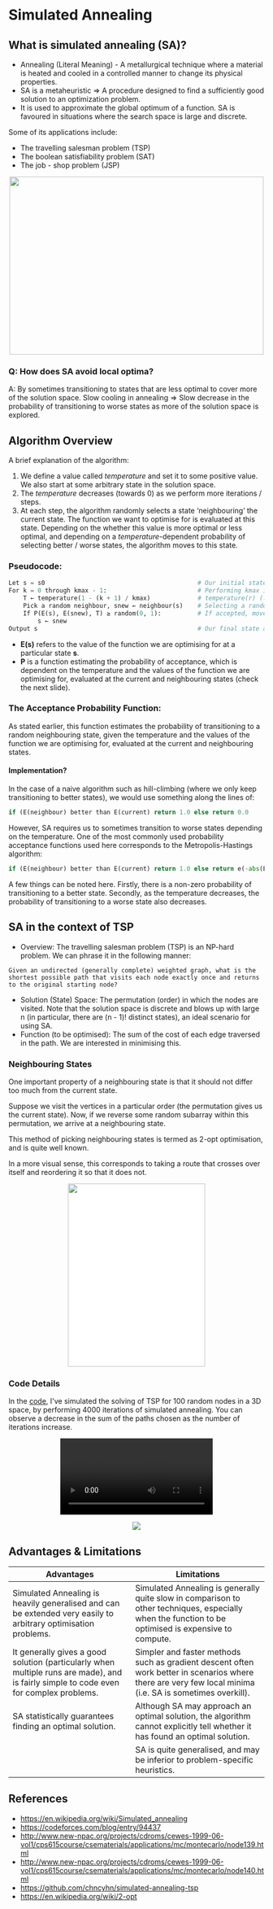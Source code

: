 # Simulated Annealing

## What is simulated annealing (SA)?

* Annealing (Literal Meaning) - A metallurgical technique where a material is heated and cooled in a controlled manner to change its physical properties.
* SA is a metaheuristic ⇒ A procedure designed to find a sufficiently good solution to an optimization problem.
* It is used to approximate the global optimum of a function. SA is favoured in situations where the search space is large and discrete.

Some of its applications include:
* The travelling salesman problem (TSP)
* The boolean satisfiability problem (SAT)
* The job - shop problem (JSP)

<p align ="center">
<img src="images/Optimal.png" width="500" height="350"/>
</p>

### Q: How does SA avoid local optima?

A: By sometimes transitioning to states that are less optimal to cover more of the solution space. 
Slow cooling in annealing ⇒ Slow decrease in the probability of transitioning to worse states as more of the solution space is explored.

## Algorithm Overview

A brief explanation of the algorithm:
1. We define a value called *temperature* and set it to some positive value. We also start at some arbitrary state in the solution space.
2. The *temperature* decreases (towards 0) as we perform more iterations / steps.
3. At each step, the algorithm randomly selects a state ‘neighbouring’ the current state. The function we want to optimise for is evaluated at this state. Depending on the whether this value is more optimal or less optimal, and depending on a *temperature*-dependent probability of selecting better / worse states, the algorithm moves to this state.

### Pseudocode:
```python
Let s = s0                                          # Our initial state.
For k = 0 through kmax - 1:                         # Performing kmax iterations.
    T ← temperature(1 - (k + 1) / kmax)             # temperature(r) (↓ w/ ↓ in r).
    Pick a random neighbour, snew ← neighbour(s)    # Selecting a random neighbouring state.
    If P(E(s), E(snew), T) ≥ random(0, 1):          # If accepted, move to this state.
        s ← snew
Output s                                            # Our final state after kmax iterations.
```

 - **E(s)** refers to the value of the function we are optimising for at a particular state **s**.
 - **P** is a function estimating the probability of acceptance, which is dependent on the temperature and the values of the function we are optimising for, evaluated at the current and neighbouring states (check the next slide).

### The Acceptance Probability Function:

As stated earlier, this function estimates the probability of transitioning to a random neighbouring state, given the temperature and the values of the function we are optimising for, evaluated at the current and neighbouring states.

#### Implementation?

In the case of a naive algorithm such as hill-climbing (where we only keep transitioning to better states), we would use something along the lines of:
```python
if (E(neighbour) better than E(current) return 1.0 else return 0.0
```

However,  SA requires us to sometimes transition to worse states depending on the temperature. One of the most commonly used probability acceptance functions used here corresponds to the Metropolis-Hastings algorithm:
```python
if (E(neighbour) better than E(current) return 1.0 else return e(-abs(E(neighbour) - E(current) / curTemp)
```
A few things can be noted here. Firstly, there is a non-zero probability of transitioning to a better state. Secondly, as the temperature decreases, the probability of transitioning to a worse state also decreases.

## SA in the context of TSP

* Overview: The travelling salesman problem (TSP) is an NP-hard problem. We can phrase it in the following manner: 
```
Given an undirected (generally complete) weighted graph, what is the shortest possible path that visits each node exactly once and returns to the original starting node?
```
* Solution (State) Space: The permutation (order) in which the nodes are visited. Note that the solution space is discrete and blows up with large n (in particular, there are (n - 1)! distinct states), an ideal scenario for using SA.
* Function (to be optimised): The sum of the cost of each edge traversed in the path. We are interested in minimising this.

### Neighbouring States

<p>One important property of a neighbouring state is that it should not differ too much from the current state.</p>

<p>Suppose we visit the vertices in a particular order (the permutation gives us the current state). Now, if we reverse some random subarray within this permutation, we arrive at a neighbouring state.</p>

<p>This method of picking neighbouring states is termed as 2-opt optimisation, and is quite well known.</p>


<p>In a more visual sense, this corresponds to taking a route that crosses over itself and reordering it so that it does not.</p>

<p align ="center">
<img src="images/2-opt.png" width="270" height="360" style="background-color:white;"/>
</p>

### Code Details

In the [code](simulatedAnnealing.ipynb), I've simulated the solving of TSP for 100 random nodes in a 3D space, by performing 4000 iterations of simulated annealing. You can observe a decrease in the sum of the paths chosen as the number of iterations increase.

<p align ="center">
<video src='animation.mp4' />
</p>

<p align ="center">
<img src="images/SA.png"/>
</p>

## Advantages & Limitations

| Advantages                                                                                                                             | Limitations                                                                                                                                               |
|----------------------------------------------------------------------------------------------------------------------------------------|-----------------------------------------------------------------------------------------------------------------------------------------------------------|
| Simulated Annealing is heavily generalised and can be extended very easily to arbitrary optimisation problems.                         | Simulated Annealing is generally quite slow in comparison to other techniques, especially when the function to be optimised is expensive to compute.      |
| It generally gives a good solution (particularly when multiple runs are made), and is fairly simple to code even for complex problems. | Simpler and faster methods such as gradient descent often work better in scenarios where there are very few local minima (i.e. SA is sometimes overkill). |
| SA statistically guarantees finding an optimal solution.                                                                               | Although SA may approach an optimal solution, the algorithm cannot explicitly tell whether it has found an optimal solution.                              |
|                                                                                                                                        | SA is quite generalised, and may be inferior to problem-specific heuristics.                                                                              |

## References

* https://en.wikipedia.org/wiki/Simulated_annealing
* https://codeforces.com/blog/entry/94437
* http://www.new-npac.org/projects/cdroms/cewes-1999-06-vol1/cps615course/csematerials/applications/mc/montecarlo/node139.html
* http://www.new-npac.org/projects/cdroms/cewes-1999-06-vol1/cps615course/csematerials/applications/mc/montecarlo/node140.html
* https://github.com/chncyhn/simulated-annealing-tsp
* https://en.wikipedia.org/wiki/2-opt